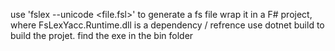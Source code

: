 use 'fslex --unicode <file.fsl>' to generate a fs file
wrap it in a F# project, where FsLexYacc.Runtime.dll is a dependency / refrence
use dotnet build to build the projet.
find the exe in the bin folder